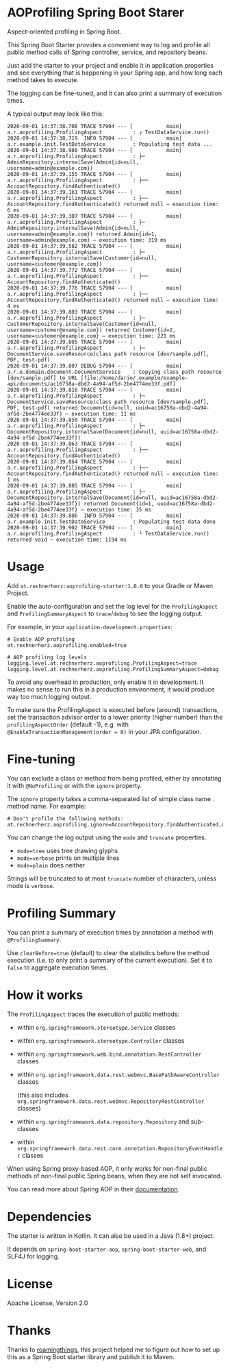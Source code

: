 # AOProfiling Spring Boot Starer

Aspect-oriented profiling in Spring Boot.

This Spring Boot Starter provides a convenient way to log and profile
 all public method calls of Spring controller, service, and repository beans.

Just add the starter to your project and enable it in application properties 
and see everything that is happening in your Spring app, and how long each method takes to execute.

The logging can be fine-tuned, and it can also print a summary of execution times.

A typical output may look like this:

```
2020-09-01 14:37:38.708 TRACE 57904 --- [           main] a.r.aoprofiling.ProfilingAspect          : ┌ TestDataService.run()
2020-09-01 14:37:38.719  INFO 57904 --- [           main] a.r.example.init.TestDataService         : Populating test data ...
2020-09-01 14:37:38.988 TRACE 57904 --- [           main] a.r.aoprofiling.ProfilingAspect          : ├─ AdminRepository.internalSave(Admin{id=null, username=admin@example.com})
2020-09-01 14:37:39.155 TRACE 57904 --- [           main] a.r.aoprofiling.ProfilingAspect          : ├── AccountRepository.findAuthenticated()
2020-09-01 14:37:39.161 TRACE 57904 --- [           main] a.r.aoprofiling.ProfilingAspect          : ├── AccountRepository.findAuthenticated() returned null — execution time: 6 ms
2020-09-01 14:37:39.307 TRACE 57904 --- [           main] a.r.aoprofiling.ProfilingAspect          : ├─ AdminRepository.internalSave(Admin{id=null, username=admin@example.com}) returned Admin{id=1, username=admin@example.com} — execution time: 319 ms
2020-09-01 14:37:39.582 TRACE 57904 --- [           main] a.r.aoprofiling.ProfilingAspect          : ├─ CustomerRepository.internalSave(Customer{id=null, username=customer@example.com})
2020-09-01 14:37:39.772 TRACE 57904 --- [           main] a.r.aoprofiling.ProfilingAspect          : ├── AccountRepository.findAuthenticated()
2020-09-01 14:37:39.776 TRACE 57904 --- [           main] a.r.aoprofiling.ProfilingAspect          : ├── AccountRepository.findAuthenticated() returned null — execution time: 4 ms
2020-09-01 14:37:39.803 TRACE 57904 --- [           main] a.r.aoprofiling.ProfilingAspect          : ├─ CustomerRepository.internalSave(Customer{id=null, username=customer@example.com}) returned Customer{id=2, username=customer@example.com} — execution time: 221 ms
2020-09-01 14:37:39.805 TRACE 57904 --- [           main] a.r.aoprofiling.ProfilingAspect          : ├─ DocumentService.saveResource(class path resource [dev/sample.pdf], PDF, test-pdf)
2020-09-01 14:37:39.807 DEBUG 57904 --- [           main] a.r.e.domain.document.DocumentService    : Copying class path resource [dev/sample.pdf] to URL [file:/home/dario/.example/example-api/documents/ac16758a-dbd2-4a94-af5d-2be4774ee33f.pdf]
2020-09-01 14:37:39.816 TRACE 57904 --- [           main] a.r.aoprofiling.ProfilingAspect          : ├─ DocumentService.saveResource(class path resource [dev/sample.pdf], PDF, test-pdf) returned Document{id=null, uuid=ac16758a-dbd2-4a94-af5d-2be4774ee33f} — execution time: 11 ms
2020-09-01 14:37:39.850 TRACE 57904 --- [           main] a.r.aoprofiling.ProfilingAspect          : ├─ DocumentRepository.internalSave(Document{id=null, uuid=ac16758a-dbd2-4a94-af5d-2be4774ee33f})
2020-09-01 14:37:39.863 TRACE 57904 --- [           main] a.r.aoprofiling.ProfilingAspect          : ├── AccountRepository.findAuthenticated()
2020-09-01 14:37:39.864 TRACE 57904 --- [           main] a.r.aoprofiling.ProfilingAspect          : ├── AccountRepository.findAuthenticated() returned null — execution time: 1 ms
2020-09-01 14:37:39.885 TRACE 57904 --- [           main] a.r.aoprofiling.ProfilingAspect          : ├─ DocumentRepository.internalSave(Document{id=null, uuid=ac16758a-dbd2-4a94-af5d-2be4774ee33f}) returned Document{id=1, uuid=ac16758a-dbd2-4a94-af5d-2be4774ee33f} — execution time: 35 ms
2020-09-01 14:37:39.886  INFO 57904 --- [           main] a.r.example.init.TestDataService         : Populating test data done
2020-09-01 14:37:39.902 TRACE 57904 --- [           main] a.r.aoprofiling.ProfilingAspect          : └ TestDataService.run() returned void — execution time: 1194 ms
```
 
# Usage

Add `at.rechnerherz:aoprofiling-starter:1.0.0` to your Gradle or Maven Project. 

Enable the auto-configuration and set the log level for the `ProfilingAspect` and `ProfilingSummaryAspect` 
to `trace`/`debug` to see the logging output.

For example, in your `application-development.properties`:

    # Enable AOP profiling
    at.rechnerherz.aoprofiling.enabled=true
    
    # AOP profiling log levels
    logging.level.at.rechnerherz.aoprofiling.ProfilingAspect=trace
    logging.level.at.rechnerherz.aoprofiling.ProfilingSummaryAspect=debug

To avoid any overhead in production, only enable it in development. 
It makes no sense to run this in a production environment, it would produce way too much logging output.

To make sure the ProfilingAspect is executed before (around) transactions, set the
transaction advisor order to a lower priority (higher number) than the `profilingAspectOrder` (default -1),
e.g. with `@EnableTransactionManagement(order = 0)` in your JPA configuration.

# Fine-tuning

You can exclude a class or method from being profiled, either by annotating it with `@NoProfiling`
or with the `ignore` property.
 
The `ignore` property takes a comma-separated list of simple class name `.` method name. For example:

    # Don't profile the following methods:
    at.rechnerherz.aoprofiling.ignore=AccountRepository.findAuthenticated,AccountController.authenticatedAccount

You can change the log output using the `mode` and `truncate` properties.

- `mode=tree` uses tree drawing glyphs
- `mode=verbose` prints on multiple lines
- `mode=plain` does neither

Strings will be truncated to at most `truncate` number of characters, unless mode is `verbose`.

# Profiling Summary

You can print a summary of execution times by annotation a method with `@ProfilingSummary`.

Use `clearBefore=true` (default) to clear the statistics before the method execution 
(i.e. to only print a summary of the current execution). Set it to `false` to aggregate execution times.

# How it works

The `ProfilingAspect` traces the execution of public methods:

- within `org.springframework.stereotype.Service` classes

- within `org.springframework.stereotype.Controller` classes

- within `org.springframework.web.bind.annotation.RestController` classes

- within `org.springframework.data.rest.webmvc.BasePathAwareController` classes

    (this also includes `org.springframework.data.rest.webmvc.RepositoryRestController` classes)

- within `org.springframework.data.repository.Repository` and sub-classes

- within `org.springframework.data.rest.core.annotation.RepositoryEventHandler` classes

When using Spring proxy-based AOP, it only works for non-final public methods of non-final public Spring beans,
when they are not self invocated.

You can read more about Spring AOP in their [documentation](https://docs.spring.io/spring/docs/current/spring-framework-reference/core.html#aop).

# Dependencies

The starter is written in Kotlin. It can also be used in a Java (1.8+) project. 

It depends on `spring-boot-starter-aop`, `spring-boot-starter-web`, and SLF4J for logging.

# License

Apache License, Version 2.0

# Thanks

Thanks to [roamingthings](https://github.com/roamingthings/workbench-spring-boot-starter-gradle), 
this project helped me to figure out how to set up this as a Spring Boot starter library and publish it to Maven.

